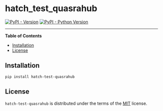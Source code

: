 # hatch_test_quasrahub

[![PyPI - Version](https://img.shields.io/pypi/v/hatch-test-quasrahub.svg)](https://pypi.org/project/hatch-test-quasrahub)
[![PyPI - Python Version](https://img.shields.io/pypi/pyversions/hatch-test-quasrahub.svg)](https://pypi.org/project/hatch-test-quasrahub)

-----

**Table of Contents**

- [Installation](#installation)
- [License](#license)

## Installation

```console
pip install hatch-test-quasrahub
```

## License

`hatch-test-quasrahub` is distributed under the terms of the [MIT](https://spdx.org/licenses/MIT.html) license.
